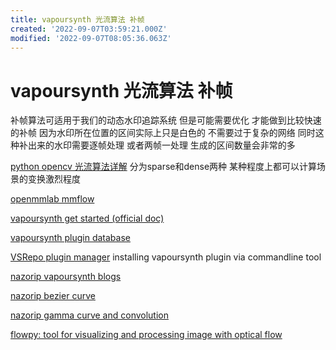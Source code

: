 ```yaml
---
title: vapoursynth 光流算法 补帧
created: '2022-09-07T03:59:21.000Z'
modified: '2022-09-07T08:05:36.063Z'
---
```


# vapoursynth 光流算法 补帧

补帧算法可适用于我们的动态水印追踪系统 但是可能需要优化 才能做到比较快速的补帧 因为水印所在位置的区间实际上只是白色的 不需要过于复杂的网络 同时这种补出来的水印需要逐帧处理 或者两帧一处理 生成的区间数量会非常的多

[python opencv 光流算法详解](https://learnopencv.com/optical-flow-in-opencv/) 分为sparse和dense两种 某种程度上都可以计算场景的变换激烈程度

[openmmlab mmflow](https://github.com/open-mmlab/mmflow)

[]()

[vapoursynth get started (official doc)](http://www.vapoursynth.com/doc/gettingstarted.html)

[vapoursynth plugin database](http://vsdb.top/)

[VSRepo plugin manager](https://github.com/vapoursynth/vsrepo) installing vapoursynth plugin via commandline tool 

[nazorip vapoursynth blogs](https://www.nazorip.site/category/Tutorials/)

[nazorip bezier curve](https://nazorip.site/archives/32/)

[nazorip gamma curve and convolution](https://nazorip.site/archives/56/)

[flowpy: tool for visualizing and processing image with optical flow](https://nazorip.site/archives/56/)
